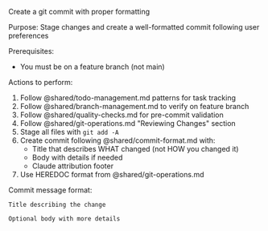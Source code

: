 Create a git commit with proper formatting

Purpose: Stage changes and create a well-formatted commit following user preferences

Prerequisites:

- You must be on a feature branch (not main)

Actions to perform:

1. Follow @shared/todo-management.md patterns for task tracking
2. Follow @shared/branch-management.md to verify on feature branch
3. Follow @shared/quality-checks.md for pre-commit validation
4. Follow @shared/git-operations.md "Reviewing Changes" section
5. Stage all files with `git add -A`
6. Create commit following @shared/commit-format.md with:
   - Title that describes WHAT changed (not HOW you changed it)
   - Body with details if needed
   - Claude attribution footer
7. Use HEREDOC format from @shared/git-operations.md

Commit message format:

```
Title describing the change

Optional body with more details
```
